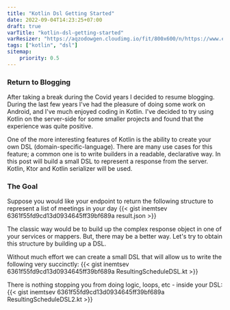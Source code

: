 ```yaml
---
title: "Kotlin Dsl Getting Started"
date: 2022-09-04T14:23:25+07:00
draft: true
varTitle: "kotlin-dsl-getting-started"
varResizer: "https://aqzodowgen.cloudimg.io/fit/800x600/n/https://www.eventslooped.com/posts/img/"
tags: ["kotlin", "dsl"]
sitemap: 
    priority: 0.5
---
```


### Return to Blogging

After taking a break during the Covid years I decided to resume blogging. During the last few years I've had the pleasure of doing some work on Android, and I've much enjoyed coding in Kotlin. I've decided to try using Kotlin on the server-side for some smaller projects and found that the experience was quite positive. 

One of the more interesting features of Kotlin is the ability to create your own DSL (domain-specific-language). There are many use cases for this feature; a common one is to write builders in a readable, declarative way. In this post will build a small DSL to represent a response from the server. Kotlin, Ktor and Kotlin serializer will be used.

### The Goal

Suppose you would like your endpoint to return the following structure to represent a list of meetings in your day
{{< gist inemtsev 6361f55fd9cd13d0934645ff39bf689a result.json >}}

The classic way would be to build up the complex response object in one of your services or mappers. But, there may be a better way. Let's try to obtain this structure by building up a DSL.

Without much effort we can create a small DSL that will allow us to write the following very succinctly:
{{< gist inemtsev 6361f55fd9cd13d0934645ff39bf689a ResultingScheduleDSL.kt >}}

There is nothing stopping you from doing logic, loops, etc - inside your DSL:
{{< gist inemtsev 6361f55fd9cd13d0934645ff39bf689a ResultingScheduleDSL2.kt >}}